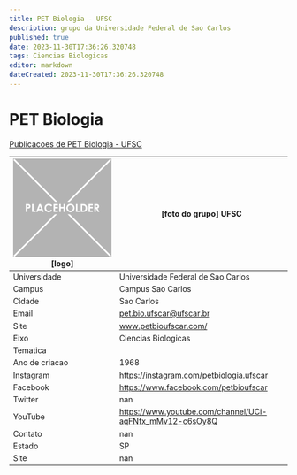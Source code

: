 ```yaml
---
title: PET Biologia - UFSC
description: grupo da Universidade Federal de Sao Carlos
published: true
date: 2023-11-30T17:36:26.320748
tags: Ciencias Biologicas
editor: markdown
dateCreated: 2023-11-30T17:36:26.320748
---
```


# PET Biologia

[Publicacoes de PET Biologia - UFSC](/atividade/57PETBiologiaUFSC/feed.md)

| ![placeholder.png](/placeholder.png) [logo] | [foto do grupo] UFSC         |
| ------------------------------------------- | ------------------------------------------------- |
| Universidade                                | Universidade Federal de Sao Carlos      |
| Campus                                      | Campus Sao Carlos            |
| Cidade                                      | Sao Carlos             |
| Email                                       | pet.bio.ufscar@ufscar.br             |
| Site                                        | www.petbioufscar.com/              |
| Eixo                                        | Ciencias Biologicas              |
| Tematica                                    |           |
| Ano de criacao                              | 1968        |
| Instagram                                   | https://instagram.com/petbiologia.ufscar         |
| Facebook                                    | https://www.facebook.com/petbioufscar          |
| Twitter                                     | nan           |
| YouTube                                     | https://www.youtube.com/channel/UCi-aqFNfx_mMv12-c6sOy8Q           |
| Contato                                     | nan         |
| Estado                                      |  SP            |
| Site                                        | nan |
